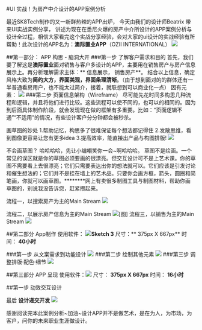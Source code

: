

#UI 实战！为房产中介设计的APP案例分析

最近SK8Tech制作的又一新鲜热辣的APP出炉， 今天由我们的设计师Beatrix 带来UI实战实例分享， 讲述为现在在悉尼火爆的房产中介所设计的APP案例分析与设计全过程，相信大家看完这个实战分享经验，会对大家的ui设计的实战经验有所帮助！此次设计的APP名为：**澳际置业APP**（OZII INTERNATIONAL）
![](/assets/分布.png)

##第一部分： APP 构思 - 脑洞大开
###第一步 了解客户需求和目的
首先，我们要了解这是**澳际置业**面对销售与客户多设计的APP，主要用在销售房产与房产信息展示上。再分析理解需求主体：** 信息展示， 销售房产**。
结合以上信息，确定风格大致为**简约大方，界面美观，界面条理清晰**。（由于想到面对的的群体还有一半普通看房用户，也不能太过简介，接着，就联想到可以商业化一点）
因有元素：
![](/assets/构思.png)
###第二步 页面信息架构（Wireframe）
尽可能先花时间多构思几种流程和逻辑，并且将他们进行比较。这些流程可以使不同的，也可以的相同的。因为到后面具体制作阶段，就会发现现在做的框架有多重要。比如：“页面逻辑不通”“不适用”的情况，有些设计客户分分钟都会被秒杀。

画草图的妙处
1.帮助记忆，构思多了很难保证每个想法都记得住
2.发散思维，看到图像更容易让您有更多idea
3.提高效率，能直接出产品与构图排版!
![](/assets/草图)

不会画草图？
哈哈哈哈，先让小编嘲笑你一会~啊哈哈哈。 草图不是绘画。一个常见的误区就是你的草图必须要画的很漂亮。但交互设计可不是上艺术课。你的草图不需要看上去很漂亮；它们只需要表达出你的想法就可以。它们应该是引发讨论和催生想法的；它们并不是挂在墙上的艺术品。只要你会画方框，箭头，圆圈和简笔画，你就可以画草图。********网上有卖很多制图工具与制图材料，帮助你画草图的，别说我没告诉您，赶紧攒起来。


流程一，以搜索房产为主的Main Stream
![](/assets/c25d5139cb6e46358d931fccfced5225_th.jpg)

流程二，以展示房产信息为主的Main Stream
![[图]
](/assets/1.png)
流程三，以销售为主的Main Stream
![](/assets/2.png)

##第二部分 App制作
使用软件： ![](/assets/sketch3.png)**Sketch 3**
尺寸：** 375px X 667px**
时间： **40小时**

###第一步 从文案需求到功能设计
![](/assets/制作.png)
###第二步 绘制其他元素
![](/assets/功能2.png)
###第三步 调整排版·配色·细节
![](/assets/analysis.png)

##第三部分 APP 呈现
使用软件：![](/assets/墨刀.png)
尺寸： **375px X 667px**
时间： **16小时**

##第一步 动效交互设计

最后 **设计递交开发** 
![](/assets/呈现.png)

感谢阅读完本此案例分析~加油~设计APP并不是做艺术，是在为人，为市场，为客户，问你的未来职业生涯做设计。
